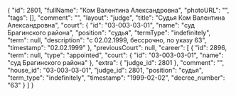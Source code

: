 {
    "id": 2801,
    "fullName": "Ком Валентина Александровна",
    "photoURL": "",
    "tags": [],
    "comment": "",
    "layout": "judge",
    "title": "Судья Ком Валентина Александровна",
    "court": {
        "id": "03-003-03-01",
        "name": "суд Брагинского района",
        "position": "судья",
        "termType": "indefinitely",
        "term": null,
        "description": "c 02.02.1999, бессрочно, по указу 63",
        "timestamp": "02.02.1999"
    },
    "previousCourt": null,
    "career": [
        {
            "id": 2896,
            "term": null,
            "type": "appointed",
            "court": {
                "id": "03-003-03-01",
                "name": "суд Брагинского района"
            },
            "extra": {
                "judge_id": 2801
            },
            "comment": "",
            "house_id": "03-003-03-01",
            "judge_id": 2801,
            "position": "судья",
            "term_type": "indefinitely",
            "timestamp": "1999-02-02",
            "decree_number": "63"
        }
    ]
}